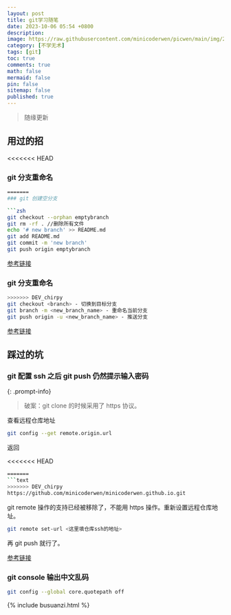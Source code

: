```yaml
---
layout: post
title: git学习随笔
date: 2023-10-06 05:54 +0800
description:
image: https://raw.githubusercontent.com/minicoderwen/picwen/main/img/2023-10-05-1696543005.jpg
category: [不学无术]
tags: [git]
toc: true
comments: true
math: false
mermaid: false
pin: false
sitemap: false
published: true
---
```



> 随缘更新

## 用过的招

<<<<<<< HEAD
### git 分支重命名

```zsh
=======
### git 创建空分支

```zsh
git checkout --orphan emptybranch
git rm -rf . //删除所有文件
echo '# new branch' >> README.md
git add README.md
git commit -m 'new branch'
git push origin emptybranch
```

[参考链接](https://juejin.cn/post/6844904056436031496)

### git 分支重命名

```zsh
>>>>>>> DEV_chirpy
git checkout <branch> - 切换到目标分支
git branch -m <new_branch_name> - 重命名当前分支
git push origin -u <new_branch_name> - 推送分支
```

[参考链接](https://blog.csdn.net/Wustfish/article/details/131411472)

## 踩过的坑

### git 配置 ssh 之后 git push 仍然提示输入密码

{: .prompt-info}

> 破案：git clone 的时候采用了 https 协议。

查看远程仓库地址

```zsh
git config --get remote.origin.url
```

返回

<<<<<<< HEAD
```zsh
=======
```text
>>>>>>> DEV_chirpy
https://github.com/minicoderwen/minicoderwen.github.io.git
```

git remote 操作的支持已经被移除了，不能用 https 操作。重新设置远程仓库地址。

```zsh
git remote set-url <这里填仓库ssh的地址>
```

再 git push 就行了。

[参考链接](https://www.zhihu.com/question/55865892)

### git console 输出中文乱码

```zsh
git config --global core.quotepath off
```

{% include busuanzi.html %}
